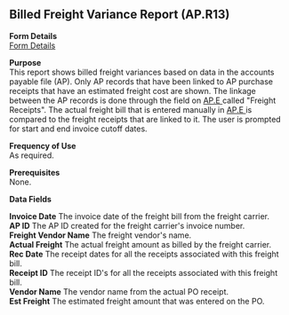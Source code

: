 ##  Billed Freight Variance Report (AP.R13)

<PageHeader />

**Form Details**  
[ Form Details ](AP-R13-1/README.md)   

**Purpose**  
This report shows billed freight variances based on data in the accounts payable file (AP). Only AP records that have been linked to AP purchase receipts that have an estimated freight cost are shown. The linkage between the AP records is done through the field on [ AP.E ](../../../../rover/AP-OVERVIEW/AP-ENTRY/AP-E) called "Freight Receipts". The actual freight bill that is entered manually in [ AP.E ](../../../../rover/AP-OVERVIEW/AP-ENTRY/AP-E) is compared to the freight receipts that are linked to it. The user is prompted for start and end invoice cutoff dates. 

**Frequency of Use**  
As required.

**Prerequisites**  
None.

**Data Fields**

**Invoice Date** The invoice date of the freight bill from the freight
carrier.  
**AP ID** The AP ID created for the freight carrier's invoice number.  
**Freight Vendor Name** The freight vendor's name.  
**Actual Freight** The actual freight amount as billed by the freight carrier.  
**Rec Date** The receipt dates for all the receipts associated with this
freight bill.  
**Receipt ID** The receipt ID's for all the receipts associated with this
freight bill.  
**Vendor Name** The vendor name from the actual PO receipt.  
**Est Freight** The estimated freight amount that was entered on the PO.  
  
<badge text= "Version 8.10.57" vertical="middle" />

<PageFooter />